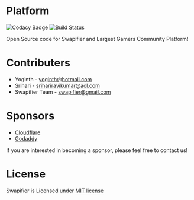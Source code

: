 # Platform

[![Codacy Badge](https://api.codacy.com/project/badge/Grade/6203f83da8f1436b8dc4533f5332044d)](https://www.codacy.com/app/swapifier/platform?utm_source=github.com&utm_medium=referral&utm_content=swapifier/platform&utm_campaign=badger)
[![Build Status](https://semaphoreci.com/api/v1/yoginth/platform/branches/master/shields_badge.svg)](https://semaphoreci.com/yoginth/platform)

Open Source code for Swapifier and Largest Gamers Community Platform!

# Contributers

 - Yoginth - <yoginth@hotmail.com>
 - Srihari - <srihariravikumar@aol.com>
 - Swapifier Team - <swapifier@gmail.com>
 
# Sponsors

 - [Cloudflare](https://www.cloudflare.com/?utm_source=swapifier&utm_medium=link&utm_campaign=swapifier)
 - [Godaddy](https://godaddy.com/?utm_source=swapifier&utm_medium=link&utm_campaign=swapifier)
 
If you are interested in becoming a sponsor, please feel free to contact us!

# License
Swapifier is Licensed under [MIT license](LICENSE)